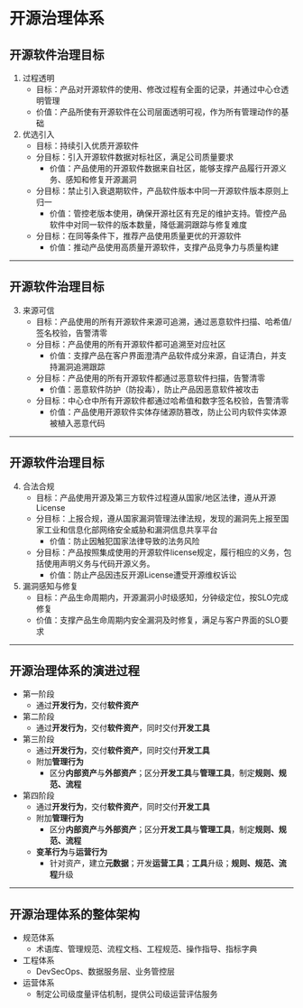 # 开源治理体系

## 开源软件治理目标

1. 过程透明
    * 目标：产品对开源软件的使用、修改过程有全面的记录，并通过中心仓透明管理
    * 价值：产品所使有开源软件在公司层面透明可视，作为所有管理动作的基础
2. 优选引入
    * 目标：持续引入优质开源软件
    * 分目标：引入开源软件数据对标社区，满足公司质量要求
        * 价值：产品使用的开源软件数据来自社区，能够支撑产品履行开源义务、感知和修复开源漏洞
    * 分目标：禁止引入衰退期软件，产品软件版本中同一开源软件版本原则上归一
        * 价值：管控老版本使用，确保开源社区有充足的维护支持。管控产品软件中对同一软件的版本数量，降低漏洞跟踪与修复难度
    * 分目标：在同等条件下，推荐产品使用质量更优的开源软件
        * 价值：推动产品使用高质量开源软件，支撑产品竞争力与质量构建

---

## 开源软件治理目标

3. 来源可信
    * 目标：产品使用的所有开源软件来源可追溯，通过恶意软件扫描、哈希值/签名校验，告警清零
    * 分目标：产品使用的所有开源软件都可追溯至对应社区
        * 价值：支撑产品在客户界面澄清产品软件成分来源，自证清白，并支持漏洞追溯跟踪
    * 分目标：产品使用的所有开源软件都通过恶意软件扫描，告警清零
        * 价值：恶意软件防护（防投毒），防止产品因恶意软件被攻击
    * 分目标：中心仓中所有开源软件都通过哈希值和数字签名校验，告警清零
        * 价值：产品使用开源软件实体存储源防篡改，防止公司内软件实体源被植入恶意代码

---

## 开源软件治理目标

4. 合法合规
    * 目标：产品使用开源及第三方软件过程遵从国家/地区法律，遵从开源License
    * 分目标：上报合规，遵从国家漏洞管理法律法规，发现的漏洞先上报至国家工业和信息化部网络安全威胁和漏洞信息共享平台
        * 价值：防止因触犯国家法律导致的法务风险
    * 分目标：产品按照集成使用的开源软件license规定，履行相应的义务，包括使用声明义务与代码开源义务。
        * 价值：防止产品因违反开源License遭受开源维权诉讼
5. 漏洞感知与修复
    * 目标：产品生命周期内，开源漏洞小时级感知，分钟级定位，按SLO完成修复
    * 价值：支撑产品生命周期内安全漏洞及时修复，满足与客户界面的SLO要求

---

## 开源治理体系的演进过程

* 第一阶段
    * 通过**开发行为**，交付**软件资产**
* 第二阶段
    * 通过**开发行为**，交付**软件资产**，同时交付**开发工具**
* 第三阶段
    * 通过**开发行为**，交付**软件资产**，同时交付**开发工具**
    * 附加**管理行为**
        * 区分**内部资产**与**外部资产**；区分**开发工具**与**管理工具**，制定**规则、规范、流程**
* 第四阶段
    * 通过**开发行为**，交付**软件资产**，同时交付**开发工具**
    * 附加**管理行为**
        * 区分**内部资产**与**外部资产**；区分**开发工具**与**管理工具**，制定**规则、规范、流程**
    * **变革行为**与**运营行为**
        * 针对资产，建立**元数据**；开发**运营工具**；**工具**升级；**规则、规范、流程**升级

---

## 开源治理体系的整体架构

* 规范体系
    * 术语库、管理规范、流程文档、工程规范、操作指导、指标字典
* 工程体系
    * DevSecOps、数据服务层、业务管控层
* 运营体系
    * 制定公司级度量评估机制，提供公司级运营评估服务